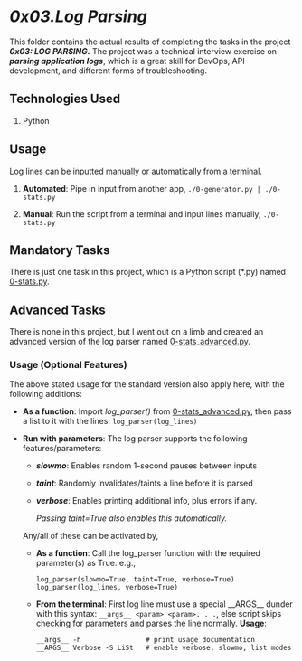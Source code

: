 # ___0x03.Log Parsing___
This folder contains the actual results of completing the tasks in the project ___0x03: LOG PARSING.___ The project was a technical interview exercise on **_parsing application logs_**, which is a great skill for DevOps, API development, and different forms of troubleshooting.

## Technologies Used
1. Python

## Usage
Log lines can be inputted manually or automatically from a terminal.

 1. **Automated**: Pipe in input from another app,
   `./0-generator.py | ./0-stats.py`

 2. **Manual**: Run the script from a terminal and input lines manually, `./0-stats.py`


## Mandatory Tasks
There is just one task in this project, which is a Python script (*.py) named [0-stats.py](0-stats.py).

## Advanced Tasks
There is none in this project, but I went out on a limb and created an advanced version of the log parser named [0-stats_advanced.py](0-stats_advanced.py).

### Usage (Optional Features)
The above stated usage for the standard version also apply here, with the following additions:
* **As a function**:
Import _log_parser()_ from [0-stats_advanced.py](0-stats_advanced.py), then pass a list to it with the lines:
      `log_parser(log_lines)`
* **Run with parameters**:
The log parser supports the following features/parameters:
  * **_slowmo_**: Enables random 1-second pauses between inputs
  * **_taint_**: Randomly invalidates/taints a line before it is parsed
  * **_verbose_**: Enables printing additional info, plus errors if any.

    _Passing taint=True also enables this automatically._

  Any/all of these can be activated by,
  * **As a function**: Call the log_parser function with the required parameter(s) as True. e.g.,

        log_parser(slowmo=True, taint=True, verbose=True)
        log_parser(log_lines, verbose=True)
  * **From the terminal**: First log line must use a special \_\_ARGS__ dunder with this syntax: `__args__ <param> <param>. . .`, else script skips checking for parameters and parses the line normally. **Usage**:

        __args__ -h                # print usage documentation
        __ARGS__ Verbose -S LiSt   # enable verbose, slowmo, list modes
